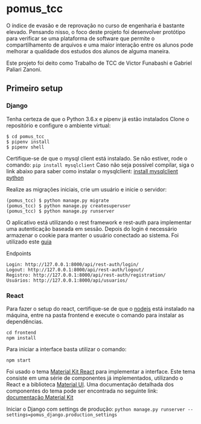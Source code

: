 # pomus_tcc
O índice de evasão e de reprovação no curso de engenharia é bastante elevado. Pensando nisso, o foco deste projeto foi desenvolver protótipo para verificar se uma plataforma de software que permite o compartilhamento de arquivos e uma maior interação entre os alunos pode melhorar a qualidade dos estudos dos alunos de alguma maneira. 

Este projeto foi deito como Trabalho de TCC de Victor Funabashi e Gabriel Paliari Zanoni.

## Primeiro setup

### Django
Tenha certeza de que o Python 3.6.x e pipenv já estão instalados
Clone o repositório e configure o ambiente virtual:
```$ git clone https://github.com/GabrielPaliari/pomus_tcc.git
$ cd pomus_tcc
$ pipenv install
$ pipenv shell
```

Certifique-se de que o mysql client está instalado.
Se não estiver, rode o comando: `pip install mysqlclient`
Caso não seja possível compilar, siga o link abaixo para saber como instalar o mysqlclient:
[install mysqlclient python](https://stackoverflow.com/questions/26866147/mysql-python-install-error-cannot-open-include-file-config-win-h#)

Realize as migrações iniciais, crie um usuário e inicie o servidor:
```(pomus_tcc) $ python manage.py makemigrations
(pomus_tcc) $ python manage.py migrate
(pomus_tcc) $ python manage.py createsuperuser
(pomus_tcc) $ python manage.py runserver
```
O aplicativo está utilizando o rest framework e rest-auth para implementar uma autenticação baseada em sessão. Depois do login é necessário armazenar o cookie para manter o usuário conectado ao sistema. 
Foi utilizado este [guia](https://wsvincent.com/django-rest-framework-user-authentication-tutorial/)

Endpoints
```
Login: http://127.0.0.1:8000/api/rest-auth/login/
Logout: http://127.0.0.1:8000/api/rest-auth/logout/
Registro: http://127.0.0.1:8000/api/rest-auth/registration/
Usuários: http://127.0.0.1:8000/api/usuarios/
```

### React

Para fazer o setup do react, certifique-se de que o [nodejs](https://nodejs.org/en/) está instalado na máquina, entre na pasta frontend e execute o comando para instalar as dependências.   
```
cd frontend
npm install
```
Para iniciar a interface basta utilizar o comando:
```
npm start
```

Foi usado o tema [Material Kit React](https://demos.creative-tim.com/material-kit-react/?&_ga=2.155633340.644274421.1531353904-451048210.1528598066#/) para implementar a interface. Este tema consiste em uma série de componentes já implementados, utilizando o React e a biblioteca [Material UI](https://material-ui.com/). Uma documentação detalhada dos componentes do tema pode ser encontrada no seguinte link: [documentação Material Kit](https://demos.creative-tim.com/material-kit-react/?&_ga=2.155633340.644274421.1531353904-451048210.1528598066#/documentation/tabs)

Iniciar o Django com settings de produção:
`python manage.py runserver --settings=pomus_django.production_settings`
